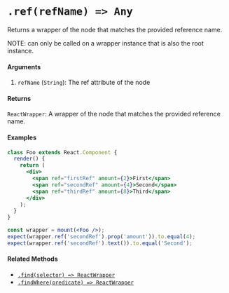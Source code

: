 # `.ref(refName) => Any`

Returns a wrapper of the node that matches the provided reference name.


NOTE: can only be called on a wrapper instance that is also the root instance.

#### Arguments

1. `refName` (`String`): The ref attribute of the node


#### Returns

`ReactWrapper`: A wrapper of the node that matches the provided reference name.



#### Examples

```jsx
class Foo extends React.Component {
  render() {
    return (
      <div>
        <span ref="firstRef" amount={2}>First</span>
        <span ref="secondRef" amount={4}>Second</span>
        <span ref="thirdRef" amount={8}>Third</span>
      </div>
    );
  }
}
```

```jsx
const wrapper = mount(<Foo />);
expect(wrapper.ref('secondRef').prop('amount')).to.equal(4);
expect(wrapper.ref('secondRef').text()).to.equal('Second');
```


#### Related Methods

- [`.find(selector) => ReactWrapper`](find.md)
- [`.findWhere(predicate) => ReactWrapper`](findWhere.md)
